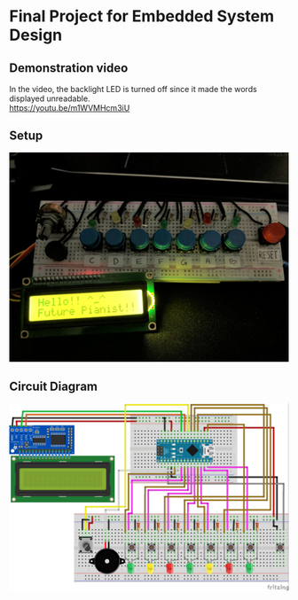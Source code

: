 # Final Project for Embedded System Design

## Demonstration video
In the video, the backlight LED is turned off since it made the words displayed unreadable.  
https://youtu.be/m1WVMHcm3iU

## Setup

<img src="/Final Project/Prototype.jpg">

## Circuit Diagram

<img src="/Final Project/Circuit Diagram.jpg">
